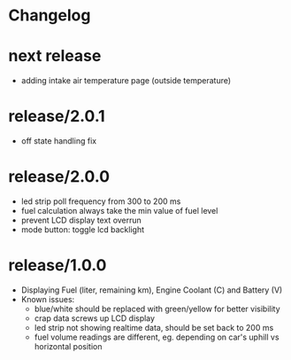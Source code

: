 # Changelog

# next release
 - adding intake air temperature page (outside temperature)

# release/2.0.1
 - off state handling fix

# release/2.0.0
 - led strip poll frequency from 300 to 200 ms
 - fuel calculation always take the min value of fuel level
 - prevent LCD display text overrun
 - mode button: toggle lcd backlight

# release/1.0.0

 - Displaying Fuel (liter, remaining km), Engine Coolant (C) and Battery (V)
 - Known issues: 
   - blue/white should be replaced with green/yellow for better visibility
   - crap data screws up LCD display
   - led strip not showing realtime data, should be set back to 200 ms
   - fuel volume readings are different, eg. depending on car's uphill vs horizontal position